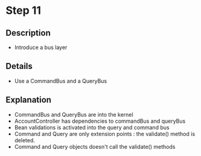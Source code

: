 # Step 11

## Description

- Introduce a bus layer

## Details

- Use a CommandBus and a QueryBus

## Explanation

- CommandBus and QueryBus are into the kernel 
- AccountController has dependencies to commandBus and queryBus
- Bean validations is activated into the query and command bus
- Command and Query are only extension points : the validate() method is deleted.
- Command and Query objects doesn't call the validate() methods
